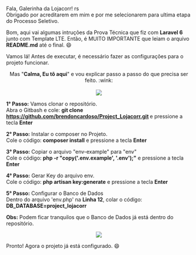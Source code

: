 Fala, Galerinha da Lojacorr! rs <br>
Obrigado por acreditarem em mim e por me selecionarem para ultima etapa do Processo Seletivo. 

Bom, aqui vai algumas intruções da Prova Técnica que fiz com <strong>Laravel 6</strong> junto com Template LTE. Então, é MUITO IMPORTANTE que leiam o arquivo <strong>README.md</strong> até o final. :smile: 

Vamos lá! Antes de executar, é necessário fazer as configurações para o projeto funcionar. <br>

<p align="center">
   Mas "<strong>Calma, Eu tô aqui</strong>" e vou explicar passo a passo do que precisa ser feito. :wink: <br><br>
  <img src="https://i.pinimg.com/originals/b0/37/df/b037df079ca328b196300f3a24816e9c.gif" />
  
</p>


<strong>1° Passo:</strong> Vamos clonar o repositório. <br>
Abra o Gitbash e cole: <strong> git clone https://github.com/brendoncardoso/Project_Lojacorr.git </strong> e pressione a tecla <strong>Enter</strong> 

<strong>2° Passo:</strong> Instalar o composer no Projeto. <br>
Cole o código: <strong>composer install</strong> e pressione a tecla <strong>Enter</strong> 

<strong>3° Passo:</strong> Copiar o arquivo "env-example" para "env" <br>
Cole o código: <strong>php -r "copy('.env.example', '.env');"</strong> e pressione a tecla <strong>Enter</strong> 

<strong>4° Passo:</strong> Gerar Key do arquivo env. <br>
Cole o código: <strong>php artisan key:generate</strong> e pressione a tecla <strong>Enter</strong> 

<strong>5° Passo:</strong> Configurar o Banco de Dados <br>
Dentro do arquivo 'env.php' na <strong>Linha 12</strong>, colar o código: <strong>DB_DATABASE=project_lojacorr</strong> 

<strong>Obs:</strong> Podem ficar tranquilos que o Banco de Dados já está dentro do repositório.

<p align="center">
  <img src="https://i.pinimg.com/originals/b4/d0/bc/b4d0bc7a0a9a9d6f34274e7be5eabfe1.gif" />
</p>

Pronto! Agora o projeto já está configurado. :smile:
